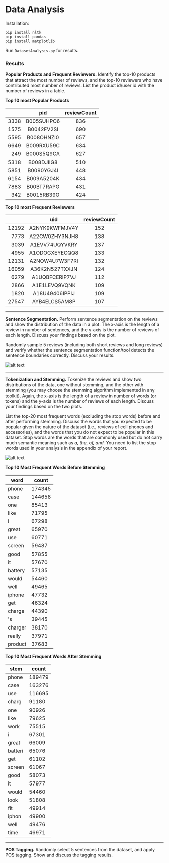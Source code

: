 # Data Analysis

Installation:
```
pip install nltk
pip install pandas
pip install matplotlib
```

Run `DatasetAnalysis.py` for results.

### Results

**Popular Products and Frequent Reviewers.** Identify the top-10 products that attract the most number of
reviews, and the top-10 reviewers who have contributed most number of reviews. List the product id/user id
with the number of reviews in a table.

**Top 10 most Popular Products**

|    | pid |reviewCount|
|---:|:--------:|:----:|
|3338|B005SUHPO6|  836 |
|1575|B0042FV2SI|  690 |
|5595|B008OHNZI0|  657 |
|6649|B009RXU59C|  634 |
|249 |B000S5Q9CA|  627 |
|5318|B008DJIIG8|  510 |
|5851|B0090YGJ4I|  448 |
|6154|B009A5204K|  434 |
|7883|B00BT7RAPG|  431 |
|342 |B0015RB39O|  424 |

**Top 10 most Frequent Reviewers**

|     |     uid|reviewCount|
|----:|:------------:|:---:|
|12192|A2NYK9KWFMJV4Y|  152|
|7773 |A22CW0ZHY3NJH8|  138|
|3039 |A1EVV74UQYVKRY|  137|
|4955 |A1ODOGXEYECQQ8|  133|
|12131|A2NOW4U7W3F7RI|  132|
|16059|A36K2N527TXXJN|  124|
|6279 |A1UQBFCERIP7VJ|  112|
|2866 |A1E1LEVQ9VQNK |  109|
|1820 |A18U49406IPPIJ|  109|
|27547|AYB4ELCS5AM8P |  107|

---
**Sentence Segmentation.** Perform sentence segmentation on the reviews and show the distribution of the
data in a plot. The x-axis is the length of a review in number of sentences, and the y-axis is the number of
reviews of each length. Discuss your findings based on the plot.

Randomly sample 5 reviews (including both short reviews and long reviews) and verify whether the
sentence segmentation function/tool detects the sentence boundaries correctly. Discuss your results.

![alt text](https://github.com/gudgud96/product-review-data-analysis/blob/dataset-analysis/src/Sentences_in_review.png "Sentences")

---
**Tokenization and Stemming.** Tokenize the reviews and show two distributions of the data, one without
stemming, and the other with stemming (you may choose the stemming algorithm implemented in any
toolkit). Again, the x-axis is the length of a review in number of words (or tokens) and the y-axis is the
number of reviews of each length. Discuss your findings based on the two plots.

List the top-20 most frequent words (excluding the stop words) before and after performing stemming.
Discuss the words that you expected to be popular given the nature of the dataset (i.e., reviews of cell phones
and accessories), and the words that you do not expect to be popular in this dataset. Stop words are the words
that are commonly used but do not carry much semantic meaning such as *a, the, of, and.* You need to list the
stop words used in your analysis in the appendix of your report.

![alt text](https://github.com/gudgud96/product-review-data-analysis/blob/dataset-analysis/src/Tokens_in_review.png "Tokens")


**Top 10 Most Frequent Words Before Stemming**

|word |count|
|-----|-----|
|phone | 174345|
|case | 144658|
|one | 85413|
|like | 71795|
|i | 67298|
|great | 65970|
|use | 60771|
|screen | 59487|
|good | 57855|
|it | 57670|
|battery | 57135|
|would | 54460|
|well | 49465|
|iphone | 47732|
|get | 46324|
|charge | 44390|
|'s | 39445|
|charger | 38170|
|really | 37971|
|product | 37683|

**Top 10 Most Frequent Words After Stemming**

|stem | count |
|-----|-------|
|phone | 189479|
|case | 163276|
|use | 116695|
|charg | 91180|
|one | 90926|
|like | 79625|
|work | 75515|
|i | 67301|
|great | 66009|
|batteri | 65076|
|get | 61102|
|screen | 61067|
|good | 58073|
|it | 57977|
|would | 54460|
|look | 51808|
|fit | 49914|
|iphon | 49900|
|well | 49476|
|time | 46971|


---
**POS Tagging.**  Randomly select 5 sentences from the dataset, and apply POS tagging. Show and discuss the
tagging results.

